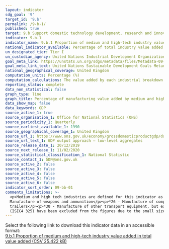 ```yaml
---
layout: indicator
sdg_goal: '9'
target_id: '9.b'
permalink: /9-b-1/
published: true
target: 9.b Support domestic technology development, research and innovation in developing countries, including by ensuring a conducive policy environment for, inter alia, industrial diversification and value addition to commodities
indicator: 9.b.1
indicator_name: 9.b.1 Proportion of medium and high-tech industry value added in total value added
national_indicator_available: Percentage of total industry value added by medium and high-tech industries
un_designated_tier: Tier I
un_custodian_agency: United Nations Industrial Development Organization (UNIDO)
goal_meta_link: https://unstats.un.org/sdgs/metadata/files/Metadata-09-0B-01.pdf 
goal_meta_link_text: United Nations Sustainable Development Goals Metadata (PDF 332 KB)
national_geographical_coverage: United Kingdom
computation_units: Percentage (%)
computation_calculations: The value added by each industrial breakdown is expressed as a percentage of the total value added by manufacturing.
reporting_status: complete
data_non_statistical: false
graph_type: line
graph_title: Percentage of manufacturing value added by medium and high tech industries.
data_show_map: false
data_keywords: GDP
source_active_1: true
source_organisation_1: Office for National Statistics (ONS)
source_periodicity_1: Quarterly
source_earliest_available_1: 1990
source_geographical_coverage_1: United Kingdom
source_url_1: https://www.ons.gov.uk/economy/grossdomesticproductgdp/datasets/ukgdpolowlevelaggregates
source_url_text_1: GDP output approach – low-level aggregates
source_release_date_1: 20/12/2019
source_next_release_1: 11/02/2020
source_statistical_classification_1: National Statistic
source_contact_1: GDP@ons.gov.uk
source_active_2: false
source_active_3: false
source_active_4: false
source_active_5: false
source_active_6: false
indicator_sort_order: 09-bb-01
comments_limitations: >-
  <p>Medium and high tech industries are defined for this indicator as those covered by the following ISIC revision 4 codes;</p><p>*20 - Manufacture of chemicals and chemical products</p><p>*21 - Manufacture of basic pharmaceutical products and pharmaceutical reparations</p><p>*254 -
  Manufacture of weapons and ammunition</p><p>*26 - Manufacture of computer, electronic and optical products</p><p>*27 - Manufacture of electrical equipment</p><p>*28 - Manufacture of machinery and equipment n.e.c.</p><p>*29 - Manufacture of motor vehicles, trailers and semi-
  trailers</p><p>*30 - Manufacture of other transport equipment, but excluding 351 (Building of ships and boats)</p><p>*325 - Manufacture of medical and dental instruments and supplies, not included in these figures</p><p>The manufacture of medical and dental instruments and supplies
  (ISIC4 325) have been excluded from the figures due to the small size of 325 meaning that it is not available as a specific breakdown.</p> Data follows the UN specification for this indicator. This indicator has been identified in collaboration with topic experts.
---
```

Select the following link to download this indicator data in an accessible format:<br>[9.b.1 Proportion of medium and high-tech industry value added in total value added (CSV 25.422 kB)](https://sustainabledevelopment-uk.github.io/sdg-data/data/9-b-1.csv)